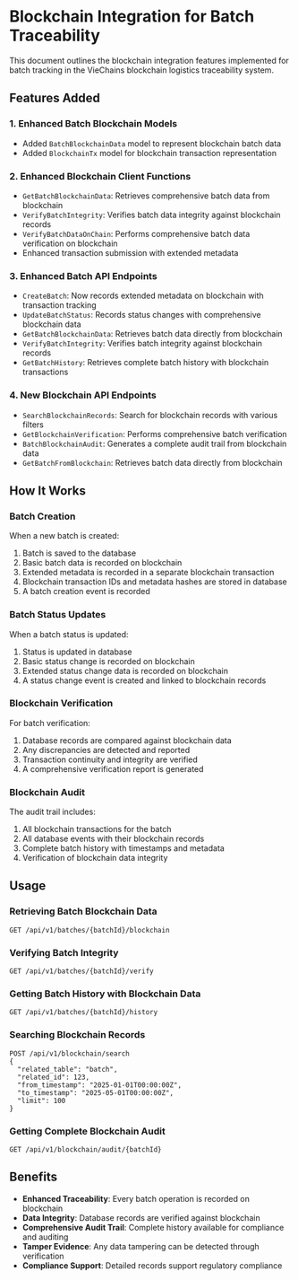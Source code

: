 # Blockchain Integration for Batch Traceability

This document outlines the blockchain integration features implemented for batch tracking in the VieChains blockchain logistics traceability system.

## Features Added

### 1. Enhanced Batch Blockchain Models

- Added `BatchBlockchainData` model to represent blockchain batch data
- Added `BlockchainTx` model for blockchain transaction representation

### 2. Enhanced Blockchain Client Functions

- `GetBatchBlockchainData`: Retrieves comprehensive batch data from blockchain
- `VerifyBatchIntegrity`: Verifies batch data integrity against blockchain records
- `VerifyBatchDataOnChain`: Performs comprehensive batch data verification on blockchain
- Enhanced transaction submission with extended metadata

### 3. Enhanced Batch API Endpoints

- `CreateBatch`: Now records extended metadata on blockchain with transaction tracking
- `UpdateBatchStatus`: Records status changes with comprehensive blockchain data
- `GetBatchBlockchainData`: Retrieves batch data directly from blockchain
- `VerifyBatchIntegrity`: Verifies batch integrity against blockchain records
- `GetBatchHistory`: Retrieves complete batch history with blockchain transactions

### 4. New Blockchain API Endpoints

- `SearchBlockchainRecords`: Search for blockchain records with various filters
- `GetBlockchainVerification`: Performs comprehensive batch verification
- `BatchBlockchainAudit`: Generates a complete audit trail from blockchain data
- `GetBatchFromBlockchain`: Retrieves batch data directly from blockchain

## How It Works

### Batch Creation

When a new batch is created:

1. Batch is saved to the database
2. Basic batch data is recorded on blockchain
3. Extended metadata is recorded in a separate blockchain transaction
4. Blockchain transaction IDs and metadata hashes are stored in database
5. A batch creation event is recorded

### Batch Status Updates

When a batch status is updated:

1. Status is updated in database
2. Basic status change is recorded on blockchain
3. Extended status change data is recorded on blockchain
4. A status change event is created and linked to blockchain records

### Blockchain Verification

For batch verification:

1. Database records are compared against blockchain data
2. Any discrepancies are detected and reported
3. Transaction continuity and integrity are verified
4. A comprehensive verification report is generated

### Blockchain Audit

The audit trail includes:

1. All blockchain transactions for the batch
2. All database events with their blockchain records
3. Complete batch history with timestamps and metadata
4. Verification of blockchain data integrity

## Usage

### Retrieving Batch Blockchain Data

```
GET /api/v1/batches/{batchId}/blockchain
```

### Verifying Batch Integrity

```
GET /api/v1/batches/{batchId}/verify
```

### Getting Batch History with Blockchain Data

```
GET /api/v1/batches/{batchId}/history
```

### Searching Blockchain Records

```
POST /api/v1/blockchain/search
{
  "related_table": "batch",
  "related_id": 123,
  "from_timestamp": "2025-01-01T00:00:00Z",
  "to_timestamp": "2025-05-01T00:00:00Z",
  "limit": 100
}
```

### Getting Complete Blockchain Audit

```
GET /api/v1/blockchain/audit/{batchId}
```

## Benefits

- **Enhanced Traceability**: Every batch operation is recorded on blockchain
- **Data Integrity**: Database records are verified against blockchain
- **Comprehensive Audit Trail**: Complete history available for compliance and auditing
- **Tamper Evidence**: Any data tampering can be detected through verification
- **Compliance Support**: Detailed records support regulatory compliance
